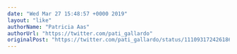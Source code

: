 ```yaml
---
date: "Wed Mar 27 15:48:57 +0000 2019"
layout: "like"
authorName: "Patricia Aas"
authorUrl: "https://twitter.com/pati_gallardo"
originalPost: "https://twitter.com/pati_gallardo/status/1110931724261867521"
---
```

